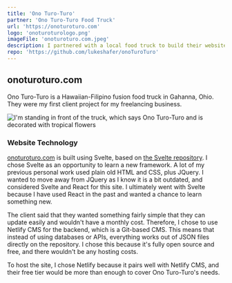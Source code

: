 ```yaml
---
title: 'Ono Turo-Turo'
partner: 'Ono Turo-Turo Food Truck'
url: 'https://onoturoturo.com'
logo: 'onoturoturologo.png'
imageFile: 'onoturoturo.com.jpeg'
description: I partnered with a local food truck to build their website!
repo: 'https://github.com/lukeshafer/onoTuroTuro'
---
```


## onoturoturo.com

Ono Turo-Turo is a Hawaiian-Filipino fusion food truck in Gahanna, Ohio. They were my first client project for my freelancing business.

![I'm standing in front of the truck, which says Ono Turo-Turo and is decorated with tropical flowers](https://luke-shafer-web-design.mo.cloudinary.net/projects/assets/onoturoturo-withtruck.jpeg?tx=c_scale,w_500)

### Website Technology

[onoturoturo.com](https://onoturoturo.com/) is built using Svelte, based on [the Svelte repository](https://github.com/sveltejs/svelte). I chose Svelte as an opportunity to learn a new framework. A lot of my previous personal work used plain old HTML and CSS, plus JQuery. I wanted to move away from JQuery as I know it is a bit outdated, and considered Svelte and React for this site. I ultimately went with Svelte because I have used React in the past and wanted a chance to learn something new.

The client said that they wanted something fairly simple that they can update easily and wouldn't have a monthly cost. Therefore, I chose to use Netlify CMS for the backend, which is a Git-based CMS. This means that instead of using databases or APIs, everything works out of JSON files directly on the repository. I chose this because it's fully open source and free, and there wouldn't be any hosting costs.

To host the site, I chose Netlify because it pairs well with Netlify CMS, and their free tier would be more than enough to cover Ono Turo-Turo's needs.
